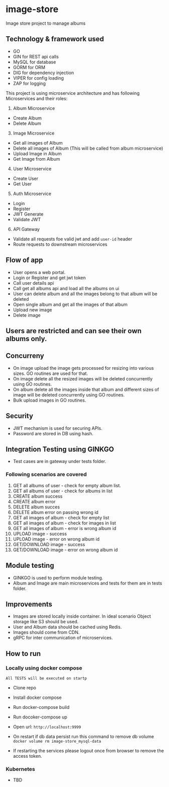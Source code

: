 # image-store
Image store project to manage albums

## Technology & framework used
- GO
- GIN for REST api calls
- MySQL for database
- GORM for ORM
- DIG for dependency injection
- VIPER for config loading
- ZAP for logging

This project is using microservice architecture and has following Microservices and their roles:
1. Album Microservice
  - Create Album
  - Delete Album
3. Image Microservice
  - Get all images of Album
  - Delete all images of Album (This will be called from album microservice)
  - Upload Image in Album
  - Get Image from Album
4. User Microservice
  - Create User
  - Get User
5. Auth Microservice
  - Login
  - Register
  - JWT Generate
  - Validate JWT
6. API Gateway
  - Validate all requests foe valid jwt and add `user-id` header
  - Route requests to downstream microservices

## Flow of app
- User opens a web portal.
- Login or Register and get jwt token
- Call user details api
- Call get all albums api and load all the albums on ui
- User can delete album and all the images belong to that album will be deleted
- Open single album and get all the images of that album
- Upload new image
- Delete image

## Users are restricted and can see their own albums only.

## Concurreny
- On image upload the image gets processed for resizing into various sizes. GO routines are used for that.
- On image delete all the resized images will be deleted concurrently using GO routines.
- On album delete all the images inside that album and different sizes of image will be deleted concurrently using GO routines.
- Bulk upload images in GO routines.

## Security
- JWT mechanism is used for securing APIs.
- Password are stored in DB using hash.

## Integration Testing using GINKGO
- Test cases are in gateway under tests folder.
### Following scenarios are covered
1. GET all albums of user - check for empty album list.
2. GET all albums of user - check for albums in list
3. CREATE album success
4. CREATE album error
5. DELETE album succes
6. DELETE album error on passing wrong id
7. GET all images of album - check for empty list
8. GET all images of album - check for images in list
9. GET all images of album - error is wrong album id
10. UPLOAD image - success
11. UPLOAD image - error on wrong album id
12. GET/DOWNLOAD image - success
13. GET/DOWNLOAD image - error on wrong album id

## Module testing
- GINKGO is used to perform module testing.
- Album and Image are main microservices and tests for them are in tests folder.

## Improvements
- Images are stored locally inside container. In ideal scenario Object storage like S3 should be used.
- User and Album data should be cached using Redis.
- Images should come from CDN.
- gRPC for inter communication of microservices.

## How to run
### Locally using docker compose

`All TESTS will be executed on startp`

- Clone repo
- Install docker compose
- Run docker-compose build
- Run docoker-compose up
- Open url: `http://localhost:9999`

- On restart if db data persist run this command to remove db volume `docker volume rm image-store_mysql-data`

- If restarting the services please logout once from browser to remove the access token.

### Kubernetes
- TBD



